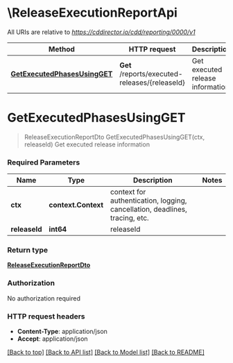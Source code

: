 # \ReleaseExecutionReportApi

All URIs are relative to *https://cddirector.io/cdd/reporting/0000/v1*

Method | HTTP request | Description
------------- | ------------- | -------------
[**GetExecutedPhasesUsingGET**](ReleaseExecutionReportApi.md#GetExecutedPhasesUsingGET) | **Get** /reports/executed-releases/{releaseId} | Get executed release information


# **GetExecutedPhasesUsingGET**
> ReleaseExecutionReportDto GetExecutedPhasesUsingGET(ctx, releaseId)
Get executed release information

### Required Parameters

Name | Type | Description  | Notes
------------- | ------------- | ------------- | -------------
 **ctx** | **context.Context** | context for authentication, logging, cancellation, deadlines, tracing, etc.
  **releaseId** | **int64**| releaseId | 

### Return type

[**ReleaseExecutionReportDto**](ReleaseExecutionReportDto.md)

### Authorization

No authorization required

### HTTP request headers

 - **Content-Type**: application/json
 - **Accept**: application/json

[[Back to top]](#) [[Back to API list]](../README.md#documentation-for-api-endpoints) [[Back to Model list]](../README.md#documentation-for-models) [[Back to README]](../README.md)

